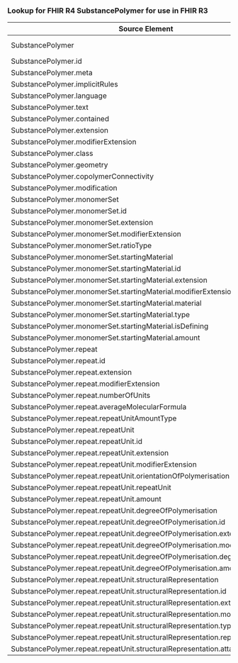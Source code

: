 ### Lookup for FHIR R4 SubstancePolymer for use in FHIR R3

| Source Element | Usage | Target |
| -------------- | ----- | ------ |
| SubstancePolymer | UseExtension | http://hl7.org/fhir/4.0/StructureDefinition/extension-SubstancePolymer |
| SubstancePolymer.id | UseExtensionFromAncestor | - |
| SubstancePolymer.meta | UseExtensionFromAncestor | - |
| SubstancePolymer.implicitRules | UseExtensionFromAncestor | - |
| SubstancePolymer.language | UseExtensionFromAncestor | - |
| SubstancePolymer.text | UseExtensionFromAncestor | - |
| SubstancePolymer.contained | UseExtensionFromAncestor | - |
| SubstancePolymer.extension | UseExtensionFromAncestor | - |
| SubstancePolymer.modifierExtension | UseExtensionFromAncestor | - |
| SubstancePolymer.class | UseExtensionFromAncestor | - |
| SubstancePolymer.geometry | UseExtensionFromAncestor | - |
| SubstancePolymer.copolymerConnectivity | UseExtensionFromAncestor | - |
| SubstancePolymer.modification | UseExtensionFromAncestor | - |
| SubstancePolymer.monomerSet | UseExtensionFromAncestor | - |
| SubstancePolymer.monomerSet.id | UseExtensionFromAncestor | - |
| SubstancePolymer.monomerSet.extension | UseExtensionFromAncestor | - |
| SubstancePolymer.monomerSet.modifierExtension | UseExtensionFromAncestor | - |
| SubstancePolymer.monomerSet.ratioType | UseExtensionFromAncestor | - |
| SubstancePolymer.monomerSet.startingMaterial | UseExtensionFromAncestor | - |
| SubstancePolymer.monomerSet.startingMaterial.id | UseExtensionFromAncestor | - |
| SubstancePolymer.monomerSet.startingMaterial.extension | UseExtensionFromAncestor | - |
| SubstancePolymer.monomerSet.startingMaterial.modifierExtension | UseExtensionFromAncestor | - |
| SubstancePolymer.monomerSet.startingMaterial.material | UseExtensionFromAncestor | - |
| SubstancePolymer.monomerSet.startingMaterial.type | UseExtensionFromAncestor | - |
| SubstancePolymer.monomerSet.startingMaterial.isDefining | UseExtensionFromAncestor | - |
| SubstancePolymer.monomerSet.startingMaterial.amount | UseExtensionFromAncestor | - |
| SubstancePolymer.repeat | UseExtensionFromAncestor | - |
| SubstancePolymer.repeat.id | UseExtensionFromAncestor | - |
| SubstancePolymer.repeat.extension | UseExtensionFromAncestor | - |
| SubstancePolymer.repeat.modifierExtension | UseExtensionFromAncestor | - |
| SubstancePolymer.repeat.numberOfUnits | UseExtensionFromAncestor | - |
| SubstancePolymer.repeat.averageMolecularFormula | UseExtensionFromAncestor | - |
| SubstancePolymer.repeat.repeatUnitAmountType | UseExtensionFromAncestor | - |
| SubstancePolymer.repeat.repeatUnit | UseExtensionFromAncestor | - |
| SubstancePolymer.repeat.repeatUnit.id | UseExtensionFromAncestor | - |
| SubstancePolymer.repeat.repeatUnit.extension | UseExtensionFromAncestor | - |
| SubstancePolymer.repeat.repeatUnit.modifierExtension | UseExtensionFromAncestor | - |
| SubstancePolymer.repeat.repeatUnit.orientationOfPolymerisation | UseExtensionFromAncestor | - |
| SubstancePolymer.repeat.repeatUnit.repeatUnit | UseExtensionFromAncestor | - |
| SubstancePolymer.repeat.repeatUnit.amount | UseExtensionFromAncestor | - |
| SubstancePolymer.repeat.repeatUnit.degreeOfPolymerisation | UseExtensionFromAncestor | - |
| SubstancePolymer.repeat.repeatUnit.degreeOfPolymerisation.id | UseExtensionFromAncestor | - |
| SubstancePolymer.repeat.repeatUnit.degreeOfPolymerisation.extension | UseExtensionFromAncestor | - |
| SubstancePolymer.repeat.repeatUnit.degreeOfPolymerisation.modifierExtension | UseExtensionFromAncestor | - |
| SubstancePolymer.repeat.repeatUnit.degreeOfPolymerisation.degree | UseExtensionFromAncestor | - |
| SubstancePolymer.repeat.repeatUnit.degreeOfPolymerisation.amount | UseExtensionFromAncestor | - |
| SubstancePolymer.repeat.repeatUnit.structuralRepresentation | UseExtensionFromAncestor | - |
| SubstancePolymer.repeat.repeatUnit.structuralRepresentation.id | UseExtensionFromAncestor | - |
| SubstancePolymer.repeat.repeatUnit.structuralRepresentation.extension | UseExtensionFromAncestor | - |
| SubstancePolymer.repeat.repeatUnit.structuralRepresentation.modifierExtension | UseExtensionFromAncestor | - |
| SubstancePolymer.repeat.repeatUnit.structuralRepresentation.type | UseExtensionFromAncestor | - |
| SubstancePolymer.repeat.repeatUnit.structuralRepresentation.representation | UseExtensionFromAncestor | - |
| SubstancePolymer.repeat.repeatUnit.structuralRepresentation.attachment | UseExtensionFromAncestor | - |
